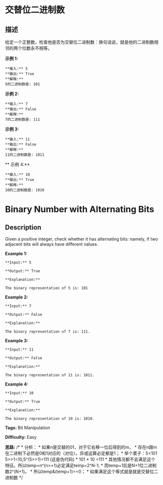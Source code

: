 # 交替位二进制数

## 描述

给定一个正整数，检查他是否为交替位二进制数：换句话说，就是他的二进制数相邻的两个位数永不相等。

**示例 1:**

    
    
    **输入:** 5
    **输出:** True
    **解释:**
    5的二进制数是: 101
    

**示例 2:**

    
    
    **输入:** 7
    **输出:** False
    **解释:**
    7的二进制数是: 111
    

**示例  3:**

    
    
    **输入:** 11
    **输出:** False
    **解释:**
    11的二进制数是: 1011
    

**  示例 4:**

    
    
    **输入:** 10
    **输出:** True
    **解释:**
    10的二进制数是: 1010
    



# Binary Number with Alternating Bits

## Description



Given a positive integer, check whether it has alternating bits: namely, if two adjacent bits will always have different values.

**Example 1:**  

    
    

    **Input:** 5

    **Output:** True

    **Explanation:**

    The binary representation of 5 is: 101

    

**Example 2:**  

    
    

    **Input:** 7

    **Output:** False

    **Explanation:**

    The binary representation of 7 is: 111.

    

**Example 3:**  

    
    

    **Input:** 11

    **Output:** False

    **Explanation:**

    The binary representation of 11 is: 1011.

    

**Example 4:**  

    
    

    **Input:** 10

    **Output:** True

    **Explanation:**

    The binary representation of 10 is: 1010.

    


**Tags:** Bit Manipulation

**Difficulty:** Easy

**思路:**
    /*
    * 分析：
    * 如果n是交替的01，对于它右移一位后得到的m，
    * 存在n跟m在二进制下必然是0和1对应的（对位）。异或运算必定都是1；
    * 举个栗子：5=101 5>>1=10,5^(5>>1)=111 (这是伪代码)
    *  101
    *   10  =111
    * 其他情况都不会满足这个特征。所以temp=n^(n>>1)必定满足temp=2^N-1;
    * 而temp+1后是N+1位二进制数2^(N+1)。
    * 所以temp&(temp+1)==0；
    * 如果满足这个等式就是就是交替位二进制数
    */